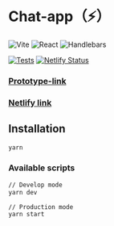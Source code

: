 # Chat-app（⚡️）

![Vite](https://img.shields.io/badge/Vite-4B4B4B?style=for-the-badge&logo=vite&logoColor=646CFF)
![React](https://img.shields.io/badge/React-20232A?style=for-the-badge&logo=react&logoColor=61DAFB)
![Handlebars](https://img.shields.io/badge/Handlebars.js-f0772b?style=for-the-badge&logo=handlebarsdotjs&logoColor=white)

[![Tests](https://github.com/INextYP/middle.messenger.praktikum.yandex/actions/workflows/tests.yml/badge.svg)](https://github.com/INextYP/middle.messenger.praktikum.yandex/actions/workflows/tests.yml)
[![Netlify Status](https://api.netlify.com/api/v1/badges/6eb16035-15de-48f5-931f-4375f9ad918b/deploy-status)](https://app.netlify.com/sites/lambent-platypus-e784b9/deploys)

### [Prototype-link](https://www.figma.com/design/Otc0rGaveBSa6XSnfY6qSc/Chat?node-id=0-1&t=C74SNbeaU2JQ77zh-0)
### [Netlify link](https://deploy--lambent-platypus-e784b9.netlify.app/)

## Installation

```bash
yarn
```

### Available scripts

```bash
// Develop mode
yarn dev

// Production mode
yarn start
```

